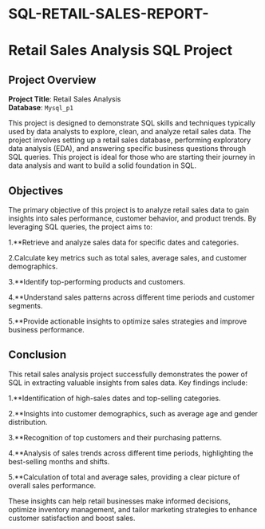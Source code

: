 # SQL-RETAIL-SALES-REPORT-
# Retail Sales Analysis SQL Project

## Project Overview

**Project Title**: Retail Sales Analysis  
**Database**: `Mysql_p1`

This project is designed to demonstrate SQL skills and techniques typically used by data analysts to explore, clean, and analyze retail sales data. The project involves setting up a retail sales database, performing exploratory data analysis (EDA), and answering specific business questions through SQL queries. This project is ideal for those who are starting their journey in data analysis and want to build a solid foundation in SQL.

## Objectives

The primary objective of this project is to analyze retail sales data to gain insights into sales performance, customer behavior, and product trends. By leveraging SQL queries, the project aims to:

1.**Retrieve and analyze sales data for specific dates and categories.

2.Calculate key metrics such as total sales, average sales, and customer demographics.

3.**Identify top-performing products and customers.

4.**Understand sales patterns across different time periods and customer segments.

5.**Provide actionable insights to optimize sales strategies and improve business performance.

## Conclusion
This retail sales analysis project successfully demonstrates the power of SQL in extracting valuable insights from sales data. Key findings include:

1.**Identification of high-sales dates and top-selling categories.

2.**Insights into customer demographics, such as average age and gender distribution.

3.**Recognition of top customers and their purchasing patterns.

4.**Analysis of sales trends across different time periods, highlighting the best-selling months and shifts.

5.**Calculation of total and average sales, providing a clear picture of overall sales performance.

These insights can help retail businesses make informed decisions, optimize inventory management, and tailor marketing strategies to enhance customer satisfaction and boost sales.

